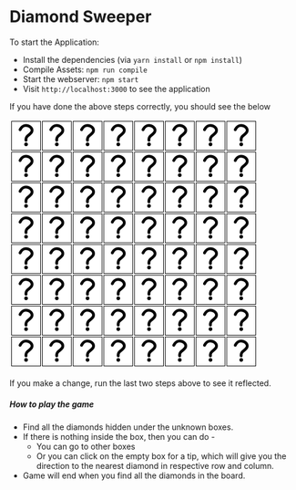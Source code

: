 # Diamond Sweeper

To start the Application:

* Install the dependencies (via `yarn install` or `npm install`)
* Compile Assets: `npm run compile`
* Start the webserver: `npm start`
* Visit `http://localhost:3000` to see the application

If you have done the above steps correctly, you should see the below

![Screenshot](./screenshot.png)

If you make a change, run the last two steps above to see it reflected.

##### How to play the game
* Find all the diamonds hidden under the unknown boxes.
* If there is nothing inside the box, then you can do -
    * You can go to other boxes
    * Or you can click on the empty box for a tip, which will give you the direction to the nearest diamond in respective row and column.
* Game will end when you find all the diamonds in the board.